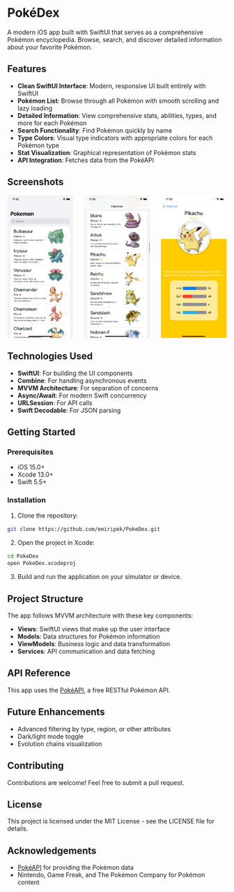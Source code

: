 # PokéDex

A modern iOS app built with SwiftUI that serves as a comprehensive Pokémon encyclopedia. Browse, search, and discover detailed information about your favorite Pokémon.

## Features

- **Clean SwiftUI Interface**: Modern, responsive UI built entirely with SwiftUI
- **Pokémon List**: Browse through all Pokémon with smooth scrolling and lazy loading
- **Detailed Information**: View comprehensive stats, abilities, types, and more for each Pokémon
- **Search Functionality**: Find Pokémon quickly by name
- **Type Colors**: Visual type indicators with appropriate colors for each Pokémon type
- **Stat Visualization**: Graphical representation of Pokémon stats
- **API Integration**: Fetches data from the PokéAPI

## Screenshots

<div style="display: flex; justify-content: space-between;">
    <img src="https://raw.githubusercontent.com/emiripek/PokeDex/refs/heads/main/Screenshots/Simulator%20Screenshot%20-%20iPhone%2011%20-%202025-04-17%20at%2017.30.09.png" width="30%" alt="Home Screen">
    <img src="https://raw.githubusercontent.com/emiripek/PokeDex/refs/heads/main/Screenshots/Simulator%20Screenshot%20-%20iPhone%2011%20-%202025-04-17%20at%2017.30.18.png" width="30%" alt="Home Screen">
    <img src="https://raw.githubusercontent.com/emiripek/PokeDex/refs/heads/main/Screenshots/Simulator%20Screenshot%20-%20iPhone%2011%20-%202025-04-17%20at%2017.30.25.png" width="30%" alt="Detail Screen">
</div>

## Technologies Used

- **SwiftUI**: For building the UI components
- **Combine**: For handling asynchronous events
- **MVVM Architecture**: For separation of concerns
- **Async/Await**: For modern Swift concurrency
- **URLSession**: For API calls
- **Swift Decodable**: For JSON parsing

## Getting Started

### Prerequisites

- iOS 15.0+
- Xcode 13.0+
- Swift 5.5+

### Installation

1. Clone the repository:
```bash
git clone https://github.com/emiripek/PokeDex.git
```

2. Open the project in Xcode:
```bash
cd PokeDex
open PokeDex.xcodeproj
```

3. Build and run the application on your simulator or device.

## Project Structure

The app follows MVVM architecture with these key components:

- **Views**: SwiftUI views that make up the user interface
- **Models**: Data structures for Pokémon information
- **ViewModels**: Business logic and data transformation
- **Services**: API communication and data fetching

## API Reference

This app uses the [PokéAPI](https://pokeapi.co/), a free RESTful Pokémon API.

## Future Enhancements

- Advanced filtering by type, region, or other attributes
- Dark/light mode toggle
- Evolution chains visualization

## Contributing

Contributions are welcome! Feel free to submit a pull request.

## License

This project is licensed under the MIT License - see the LICENSE file for details.

## Acknowledgements

- [PokéAPI](https://pokeapi.co/) for providing the Pokémon data
- Nintendo, Game Freak, and The Pokémon Company for Pokémon content
